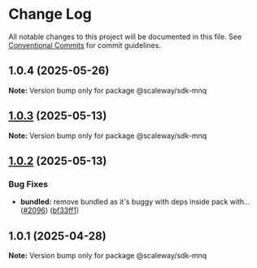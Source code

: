 # Change Log

All notable changes to this project will be documented in this file.
See [Conventional Commits](https://conventionalcommits.org) for commit guidelines.

## 1.0.4 (2025-05-26)

**Note:** Version bump only for package @scaleway/sdk-mnq

## [1.0.3](https://github.com/scaleway/scaleway-sdk-js/compare/@scaleway/sdk-mnq@1.0.2...@scaleway/sdk-mnq@1.0.3) (2025-05-13)

**Note:** Version bump only for package @scaleway/sdk-mnq

## [1.0.2](https://github.com/scaleway/scaleway-sdk-js/compare/@scaleway/sdk-mnq@1.0.1...@scaleway/sdk-mnq@1.0.2) (2025-05-13)

### Bug Fixes

- **bundled:** remove bundled as it's buggy with deps inside pack with… ([#2096](https://github.com/scaleway/scaleway-sdk-js/issues/2096)) ([bf33ff1](https://github.com/scaleway/scaleway-sdk-js/commit/bf33ff1f9cdd951add94817dac27239c86ef5437))

## 1.0.1 (2025-04-28)

**Note:** Version bump only for package @scaleway/sdk-mnq
